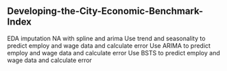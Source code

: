 ## Developing-the-City-Economic-Benchmark-Index

EDA
imputation NA with spline and arima
Use trend and seasonality to predict employ and wage data and calculate error
Use ARIMA to predict employ and wage data and calculate error
Use BSTS to predict employ and wage data and calculate error
